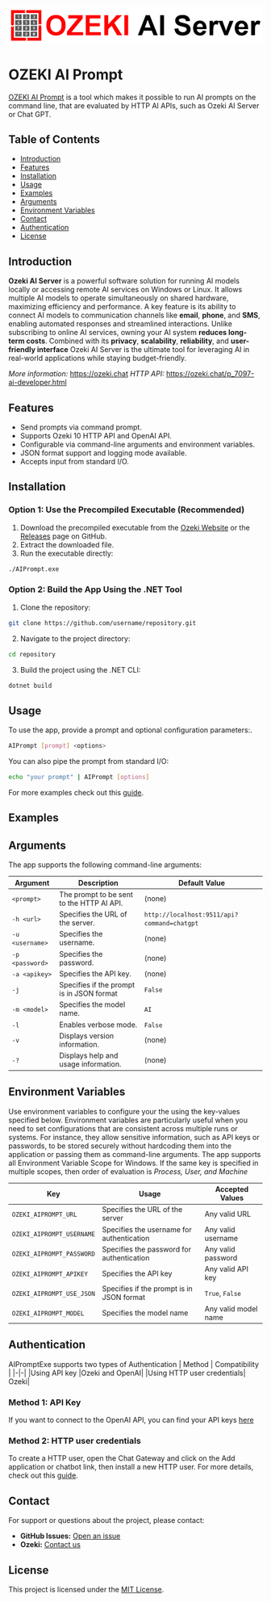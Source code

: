 ![Ozeki AI Server Logo](/Resources/ozeki-ai-server.png)
# OZEKI AI Prompt 

[OZEKI AI Prompt](https://ozeki.chat/p_8675-ai-command-line-tool-to-run-ai-prompts-from-cmd-or-powershell.html) is a tool which makes it possible to run AI prompts on the command line, that are evaluated by HTTP AI APIs, such as Ozeki AI Server or Chat GPT.

## Table of Contents

- [Introduction](#introduction)
- [Features](#features)
- [Installation](#installation)
- [Usage](#usage)
- [Examples](#examples)
- [Arguments](#arguments)
- [Environment Variables](#environment-variables)
- [Contact](#contact)
- [Authentication](#authentication)
- [License](#license)

## Introduction
**Ozeki AI Server** is a powerful software solution for running AI models locally or accessing remote AI services on Windows or Linux. It allows multiple AI models to operate simultaneously on shared hardware, maximizing efficiency and performance. A key feature is its ability to connect AI models to communication channels like **email**, **phone**, and **SMS**, enabling automated responses and streamlined interactions. Unlike subscribing to online AI services, owning your AI system **reduces long-term costs**. Combined with its **privacy**, **scalability**, **reliability**, and **user-friendly interface** Ozeki AI Server is the ultimate tool for leveraging AI in real-world applications while staying budget-friendly.

*More information:* https://ozeki.chat
*HTTP API:* https://ozeki.chat/p_7097-ai-developer.html
## Features

- Send prompts via command prompt.
- Supports Ozeki 10 HTTP API and OpenAI API.
- Configurable via command-line arguments and environment variables.
- JSON format support and logging mode available.
- Accepts input from standard I/O.

## Installation

### Option 1: Use the Precompiled Executable (Recommended)

1. Download the precompiled executable from the [Ozeki Website](https://ozeki.chat/p_8675-ai-command-line-tool-to-run-ai-prompts-from-cmd-or-powershell.html) or the [Releases](https://github.com/ozekiweb/AIPromptExe/releases) page on GitHub.
2. Extract the downloaded file.
3. Run the executable directly:

```bash
./AIPrompt.exe
```

### Option 2: Build the App Using the .NET Tool

1. Clone the repository:

```bash
git clone https://github.com/username/repository.git
```

2. Navigate to the project directory:

```bash
cd repository
```

3. Build the project using the .NET CLI:

```bash
dotnet build
```

## Usage

To use the app, provide a prompt and optional configuration parameters:.

```bash
AIPrompt [prompt] <options>
```

You can also pipe the prompt from standard I/O:

```bash
echo "your prompt" | AIPrompt [options]
```
For more examples check out this [guide](https://ozeki.chat/p_8675-ai-command-line-tool-to-run-ai-prompts-from-cmd-or-powershell.html).

## Examples

## Arguments

The app supports the following command-line arguments:

| Argument                     | Description                                     | Default Value                                   |
|------------------------------|-------------------------------------------------|------------------------------------------------|
| `<prompt>`                   | The prompt to be sent to the HTTP AI API.      | (none)                                         |
| `-h <url>`            | Specifies the URL of the server.               | `http://localhost:9511/api?command=chatgpt`|
| `-u <username>` | Specifies the username.                        | (none)                                        |
| `-p <password>`  | Specifies the password.                        | (none)                                       |
| `-a <apikey>`      | Specifies the API key.                         | (none)                                         |
| `-j`             | Specifies if the prompt is in JSON format      | `False`                                         |
| `-m <model>`            | Specifies the model name.                      | `AI`                                           |
| `-l`              | Enables verbose mode.                          | `False`                                        |
| `-v`                  | Displays version information.                  | (none)                                         |
| `-?`             | Displays help and usage information.           | (none)                                         |

## Environment Variables

Use environment variables to configure your the using the key-values specified below. Environment variables are particularly useful when you need to set configurations that are consistent across multiple runs or systems. For instance, they allow sensitive information, such as API keys or passwords, to be stored securely without hardcoding them into the application or passing them as command-line arguments. The app supports all Environment Variable Scope for Windows. If the same key is specified in multiple scopes, then order of evaluation is *Process, User, and Machine*

| Key                         | Usage                                          | Accepted Values                                  |
|------------------------------|-----------------------------------------------|-------------------------------------------------|
| `OZEKI_AIPROMPT_URL`         | Specifies the URL of the server               | Any valid URL                                    |
| `OZEKI_AIPROMPT_USERNAME`    | Specifies the username for authentication     | Any valid username                               |
| `OZEKI_AIPROMPT_PASSWORD`    | Specifies the password for authentication     | Any valid password                               |
| `OZEKI_AIPROMPT_APIKEY`      | Specifies the API key                         | Any valid API key                                |
| `OZEKI_AIPROMPT_USE_JSON`    | Specifies if the prompt is in JSON format              | `True`, `False`                                  |
| `OZEKI_AIPROMPT_MODEL`       | Specifies the model name                      | Any valid model name                             |


## Authentication
AIPromptExe supports two types of Authentication
| Method | Compatibility |
|-|-|
|Using API key |Ozeki and OpenAI|
|Using HTTP user credentials| Ozeki|

### Method 1: API Key

If you want to connect to the OpenAI API, you can find your API keys [here](https://platform.openai.com/api-keys)

### Method 2: HTTP user credentials
To create a HTTP user, open the Chat Gateway and click on the Add application or chatbot link, then install a new HTTP user.
For more details, check out this [guide](https://ozeki.chat/p_8675-ai-command-line-tool-to-run-ai-prompts-from-cmd-or-powershell.html).

## Contact

For support or questions about the project, please contact:

- **GitHub Issues:** [Open an issue](https://github.com/ozekiweb/AIPromptExe/issues)
- **Ozeki:** [Contact us](http://in.ozeki.hu:86/p_4597-contact-us-to-get-ozeki-chat-server.html)

## License

This project is licensed under the [MIT License](LICENSE).

